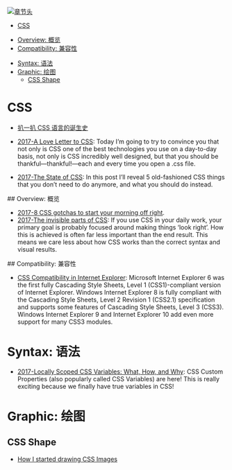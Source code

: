 [![章节头](https://parg.co/UGo)](https://parg.co/b4z) 
 - [CSS](#css)
  * [Overview: 概览](#overview-%E6%A6%82%E8%A7%88)
  * [Compatibility: 兼容性](#compatibility-%E5%85%BC%E5%AE%B9%E6%80%A7)
- [Syntax: 语法](#syntax-%E8%AF%AD%E6%B3%95)
- [Graphic: 绘图](#graphic-%E7%BB%98%E5%9B%BE)
  * [CSS Shape](#css-shape) 


# CSS

- [扒一扒 CSS 语言的诞生史](http://qianduan.guru/2016/07/26/The-Languages-Which-Almost-Became-CSS/)

- [2017-A Love Letter to CSS](https://parg.co/biC): Today I’m going to try to convince you that not only is CSS one of the best technologies you use on a day-to-day basis, not only is CSS incredibly well designed, but that you should be thankful—thankful!—each and every time you open a .css file.

- [2017-The State of CSS](https://parg.co/bLZ): In this post I’ll reveal 5 old-fashioned CSS things that you don’t need to do anymore, and what you should do instead.

## Overview: 概览

- [2017-8 CSS gotchas to start your morning off right](https://parg.co/bhl).
- [2017-The invisible parts of CSS](https://madebymike.com.au/writing/the-invisible-parts-of-CSS/#cascade): If you use CSS in your daily work, your primary goal is probably focused around making things ‘look right’. How this is achieved is often far less important than the end result. This means we care less about how CSS works than the correct syntax and visual results.



## Compatibility: 兼容性
- [CSS Compatibility in Internet Explorer](https://msdn.microsoft.com/en-us/library/hh781508%28v=vs.85%29.aspx): Microsoft Internet Explorer 6 was the first fully Cascading Style Sheets, Level 1 (CSS1)-compliant version of Internet Explorer. Windows Internet Explorer 8 is fully compliant with the Cascading Style Sheets, Level 2 Revision 1 (CSS2.1) specification and supports some features of Cascading Style Sheets, Level 3 (CSS3). Windows Internet Explorer 9 and Internet Explorer 10 add even more support for many CSS3 modules.
# Syntax: 语法
- [2017-Locally Scoped CSS Variables: What, How, and Why](https://parg.co/bLS): CSS Custom Properties (also popularly called CSS Variables) are here! This is really exciting because we finally have true variables in CSS!


# Graphic: 绘图
## CSS Shape
- [How I started drawing CSS Images](http://6me.us/kpnB)



